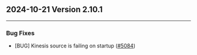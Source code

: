 ## 2024-10-21 Version 2.10.1

---

### Bug Fixes
* [BUG] Kinesis source is failing on startup ([#5084](https://github.com/opensearch-project/data-prepper/issues/5084))